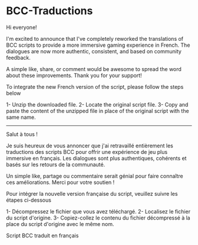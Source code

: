 # BCC-Traductions

Hi everyone!

I'm excited to announce that I've completely reworked the translations of BCC scripts to provide a more immersive gaming experience in French. The dialogues are now more authentic, consistent, and based on community feedback.

A simple like, share, or comment would be awesome to spread the word about these improvements. Thank you for your support!

To integrate the new French version of the script, please follow the steps below

1- Unzip the downloaded file.
2- Locate the original script file.
3- Copy and paste the content of the unzipped file in place of the original script with the same name.

------------------------------------------------------------------------------
Salut à tous !

Je suis heureux de vous annoncer que j'ai retravaillé entièrement les traductions des scripts BCC pour offrir une expérience de jeu plus immersive en français. Les dialogues sont plus authentiques, cohérents et basés sur les retours de la communauté.

Un simple like, partage ou commentaire serait génial pour faire connaître ces améliorations. Merci pour votre soutien !

Pour intégrer la nouvelle version française du script, veuillez suivre les étapes ci-dessous

1- Décompressez le fichier que vous avez téléchargé.
2- Localisez le fichier du script d'origine.
3- Copiez-collez le contenu du fichier décompressé à la place du script d'origine avec le même nom.

Script BCC traduit en français

